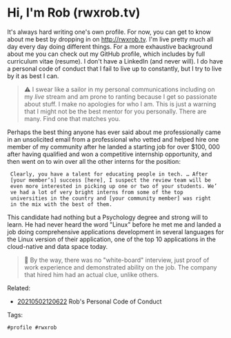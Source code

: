 # Hi, I'm Rob (rwxrob.tv)

It's always hard writing one's own profile. For now, you can get to know
about me best by dropping in on <http://rwxrob.tv>. I'm live pretty much
all day every day doing different things. For a more exhaustive
background about me you can check out my GitHub profile, which includes
by full curriculum vitae (resume). I don't have a LinkedIn (and never
will). I do have a personal code of conduct that I fail to live up to
constantly, but I try to live by it as best I can.

> ⚠️
> I swear like a sailor in my personal communications including on my
> *live* stream and am prone to ranting because I get so passionate
> about stuff. I make no apologies for who I am. This is just a warning
> that I might not be the best mentor for you personally. There are
> many. Find one that matches you.

Perhaps the best thing anyone has ever said about me professionally came
in an unsolicited email from a professional who vetted and helped hire
one member of my community after he landed a starting job for over \$100,
000 after having qualified and won a competitive internship opportunity,
and then went on to win over all the other interns for the position:

     Clearly, you have a talent for educating people in tech. … After
     [your member’s] success [here], I suspect the review team will be
     even more interested in picking up one or two of your students. We’
     ve had a lot of very bright interns from some of the top
     universities in the country and [your community member] was right
     in the mix with the best of them.

This candidate had nothing but a Psychology degree and strong will to
learn. He had never heard the word "Linux" before he met me and landed
a job doing comprehensive applications development in several languages
for the Linux version of their application, one of the top 10
applications in the cloud-native and data space today. 

> 🤬
> By the way, there was no "white-board" interview, just proof of work
> experience and demonstrated ability on the job. The company that hired
> him had an actual clue, unlike others.

Related:

* [20210502120622](/20210502120622/) Rob's Personal Code of Conduct

Tags:

    #profile #rwxrob
